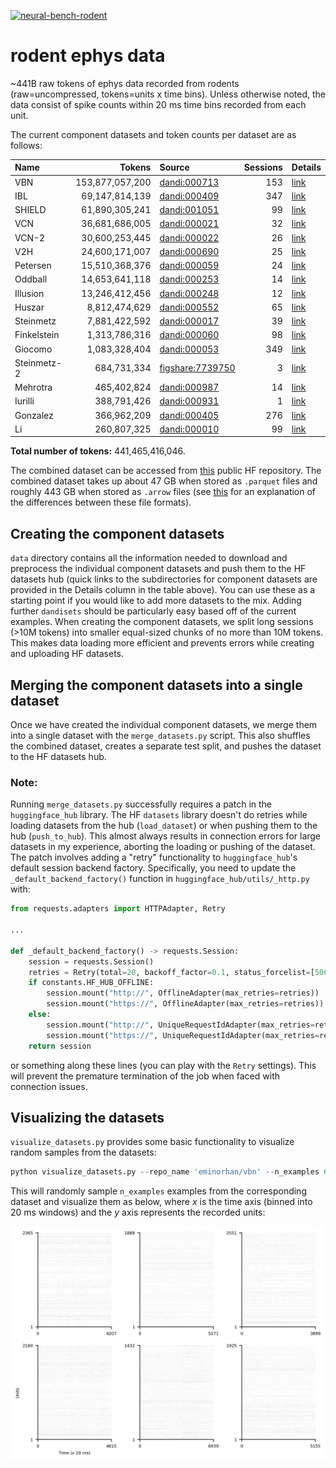 <p align="left">
    <a href="https://huggingface.co/datasets/eminorhan/neural-bench-rodent"><img alt="neural-bench-rodent" src="https://img.shields.io/badge/HF_datasets-neural_bench_rodent-blue"></a>
</p>

# rodent ephys data

~441B raw tokens of ephys data recorded from rodents (raw=uncompressed, tokens=units x time bins). Unless otherwise noted, the data consist of spike counts within 20 ms time bins recorded from each unit.

The current component datasets and token counts per dataset are as follows:

| Name        | Tokens            | Source                                                                                                                      | Sessions | Details
| :---------- | ----------------: | :-------------------------------------------------------------------------------------------------------------------------- | -------: | :----------
| VBN         | 153,877,057,200   | [dandi:000713](https://dandiarchive.org/dandiset/000713)                                                                       |      153 | [link](https://github.com/eminorhan/neural-data-rodent/tree/master/data/vbn)
| IBL         | 69,147,814,139    | [dandi:000409](https://dandiarchive.org/dandiset/000409)                                                                       |      347 | [link](https://github.com/eminorhan/neural-data-rodent/tree/master/data/ibl)
| SHIELD      | 61,890,305,241    | [dandi:001051](https://dandiarchive.org/dandiset/001051)                                                                       |       99 | [link](https://github.com/eminorhan/neural-data-rodent/tree/master/data/shield)
| VCN         | 36,681,686,005    | [dandi:000021](https://dandiarchive.org/dandiset/000021)                                                                       |       32 | [link](https://github.com/eminorhan/neural-data-rodent/tree/master/data/vcn)
| VCN-2       | 30,600,253,445    | [dandi:000022](https://dandiarchive.org/dandiset/000022)                                                                       |       26 | [link](https://github.com/eminorhan/neural-data-rodent/tree/master/data/vcn-2)
| V2H         | 24,600,171,007    | [dandi:000690](https://dandiarchive.org/dandiset/000690)                                                                       |       25 | [link](https://github.com/eminorhan/neural-data-rodent/tree/master/data/v2h)
| Petersen    | 15,510,368,376    | [dandi:000059](https://dandiarchive.org/dandiset/000059)                                                                       |       24 | [link](https://github.com/eminorhan/neural-data-rodent/tree/master/data/petersen)
| Oddball     | 14,653,641,118    | [dandi:000253](https://dandiarchive.org/dandiset/000253)                                                                       |       14 | [link](https://github.com/eminorhan/neural-data-rodent/tree/master/data/oddball)
| Illusion    | 13,246,412,456    | [dandi:000248](https://dandiarchive.org/dandiset/000248)                                                                       |       12 | [link](https://github.com/eminorhan/neural-data-rodent/tree/master/data/illusion)
| Huszar      | 8,812,474,629     | [dandi:000552](https://dandiarchive.org/dandiset/000552)                                                                       |       65 | [link](https://github.com/eminorhan/neural-data-rodent/tree/master/data/huszar)
| Steinmetz   | 7,881,422,592     | [dandi:000017](https://dandiarchive.org/dandiset/000017)                                                                       |       39 | [link](https://github.com/eminorhan/neural-data-rodent/tree/master/data/steinmetz)
| Finkelstein | 1,313,786,316     | [dandi:000060](https://dandiarchive.org/dandiset/000060)                                                                       |       98 | [link](https://github.com/eminorhan/neural-data-rodent/tree/master/data/finkelstein)
| Giocomo     | 1,083,328,404     | [dandi:000053](https://dandiarchive.org/dandiset/000053)                                                                       |      349 | [link](https://github.com/eminorhan/neural-data-rodent/tree/master/data/giocomo)
| Steinmetz-2 | 684,731,334       | [figshare:7739750](https://figshare.com/articles/dataset/Eight-probe_Neuropixels_recordings_during_spontaneous_behaviors/7739750) |        3 | [link](https://github.com/eminorhan/neural-data-rodent/tree/master/data/steinmetz-2)
| Mehrotra    | 465,402,824       | [dandi:000987](https://dandiarchive.org/dandiset/000987)                                                                       |       14 | [link](https://github.com/eminorhan/neural-data-rodent/tree/master/data/mehrotra)
| Iurilli     | 388,791,426       | [dandi:000931](https://dandiarchive.org/dandiset/000931)                                                                       |        1 | [link](https://github.com/eminorhan/neural-data-rodent/tree/master/data/iurilli)
| Gonzalez    | 366,962,209       | [dandi:000405](https://dandiarchive.org/dandiset/000405)                                                                       |      276 | [link](https://github.com/eminorhan/neural-data-rodent/tree/master/data/gonzalez)
| Li          | 260,807,325       | [dandi:000010](https://dandiarchive.org/dandiset/000010)                                                                       |       99 | [link](https://github.com/eminorhan/neural-data-rodent/tree/master/data/li)

**Total number of tokens:** 441,465,416,046. 

The combined dataset can be accessed from [this](https://huggingface.co/datasets/eminorhan/neural-bench-rodent) public HF repository. The combined dataset takes up about 47 GB when stored as `.parquet` files and roughly 443 GB when stored as `.arrow` files (see [this](https://stackoverflow.com/a/56481636) for an explanation of the differences between these file formats).

## Creating the component datasets
`data` directory contains all the information needed to download and preprocess the individual component datasets and push them to the HF datasets hub (quick links to the subdirectories for component datasets are provided in the Details column in the table above). You can use these as a starting point if you would like to add more datasets to the mix. Adding further `dandisets` should be particularly easy based off of the current examples. When creating the component datasets, we split long sessions (>10M tokens) into smaller equal-sized chunks of no more than 10M tokens. This makes data loading more efficient and prevents errors while creating and uploading HF datasets.

## Merging the component datasets into a single dataset
Once we have created the individual component datasets, we merge them into a single dataset with the `merge_datasets.py` script. This also shuffles the combined dataset, creates a separate test split, and pushes the dataset to the HF datasets hub. 

### Note:
Running `merge_datasets.py` successfully requires a patch in the `huggingface_hub` library. The HF `datasets` library doesn't do retries while loading datasets from the hub (`load_dataset`) or when pushing them to the hub (`push_to_hub`). This almost always results in connection errors for large datasets in my experience, aborting the loading or pushing of the dataset. The patch involves adding a "retry" functionality to `huggingface_hub`'s default session backend factory. Specifically, you need to update the `_default_backend_factory()` function in `huggingface_hub/utils/_http.py` with:
```python
from requests.adapters import HTTPAdapter, Retry

...

def _default_backend_factory() -> requests.Session:
    session = requests.Session()
    retries = Retry(total=20, backoff_factor=0.1, status_forcelist=[500, 502, 503, 504])
    if constants.HF_HUB_OFFLINE:
        session.mount("http://", OfflineAdapter(max_retries=retries))
        session.mount("https://", OfflineAdapter(max_retries=retries))
    else:
        session.mount("http://", UniqueRequestIdAdapter(max_retries=retries))
        session.mount("https://", UniqueRequestIdAdapter(max_retries=retries))
    return session
```  
or something along these lines (you can play with the `Retry` settings). This will prevent the premature termination of the job when faced with connection issues. 

## Visualizing the datasets
`visualize_datasets.py` provides some basic functionality to visualize random samples from the datasets:
```python
python visualize_datasets.py --repo_name 'eminorhan/vbn' --n_examples 6
```
This will randomly sample `n_examples` examples from the corresponding dataset and visualize them as below, where *x* is the time axis (binned into 20 ms windows) and the *y* axis represents the recorded units:

![](assets/vbn.jpg)
